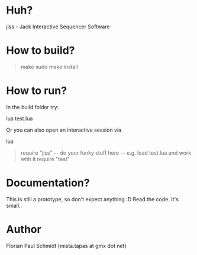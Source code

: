 # Huh?

jiss - Jack Interactive Sequencer Software


# How to build?

> make
> sudo make install

# How to run?

In the build folder try:

lua test.lua

Or you can also open an interactive session via

lua
> require "jiss"
> -- do your funky stuff here
> -- e.g. load test.lua and work with it
> require "test"

# Documentation?

This is still a prototype, so don't expect anything :D Read the code. It's small..


# Author

Florian Paul Schmidt (mista.tapas at gmx dot net)

